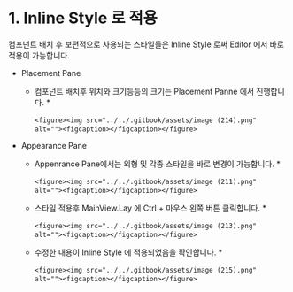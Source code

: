 # 1. Inline Style 로 적용

컴포넌트 배치 후  보편적으로 사용되는 스타일들은 Inline Style 로써 Editor 에서 바로 적용이 가능합니다.



* Placement Pane
  * 컴포넌트 배치후 위치와 크기등등의 크기는 Placement Panne 에서 진행합니다.
    *

        <figure><img src="../../.gitbook/assets/image (214).png" alt=""><figcaption></figcaption></figure>
* Appearance Pane&#x20;
  * Appenrance  Pane에서는 외형 및 각종 스타일을 바로 변경이 가능합니다.
    *

        <figure><img src="../../.gitbook/assets/image (211).png" alt=""><figcaption></figcaption></figure>


  * 스타일 적용후 MainView.Lay 에 Ctrl + 마우스 왼쪽 버튼 클릭합니다.
    *

        <figure><img src="../../.gitbook/assets/image (213).png" alt=""><figcaption></figcaption></figure>


  * 수정한 내용이 Inline Style 에  적용되었음을 확인합니다.
    *

        <figure><img src="../../.gitbook/assets/image (215).png" alt=""><figcaption></figcaption></figure>






